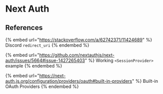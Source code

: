 # Next Auth

## References

{% embed url="https://stackoverflow.com/a/62742371/11424689" %}
Discord `redirect_uri`
{% endembed %}

{% embed url="https://github.com/nextauthjs/next-auth/issues/5664#issue-1427265403" %}
Working `<SessionProvider>` example
{% endembed %}

{% embed url="https://next-auth.js.org/configuration/providers/oauth#built-in-providers" %}
Built-in OAuth Providers
{% endembed %}

